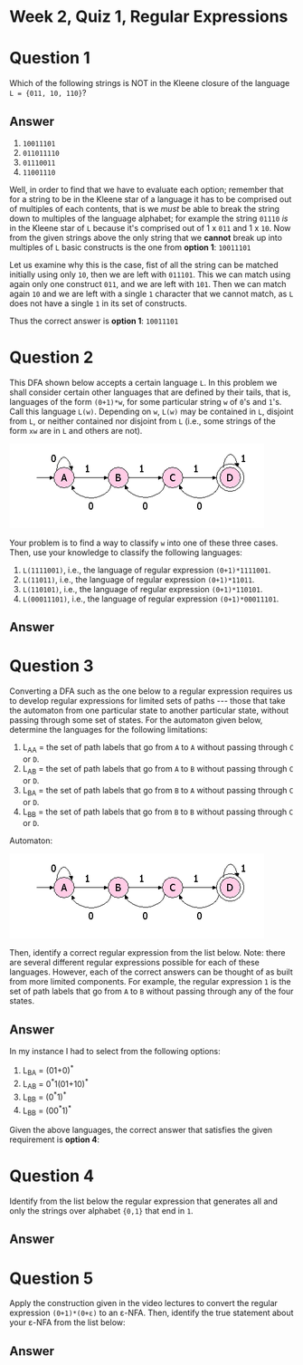 # Week 2, Quiz 1, Regular Expressions

# Question 1

Which of the following strings is NOT in the Kleene closure of the language `L = {011, 10, 110}`?

## Answer

 1. `10011101`
 2. `011011110`
 3. `01110011`
 4. `11001110`
 
Well, in order to find that we have to evaluate each option; remember that for a string to be
in the Kleene star of a language it has to be comprised out of multiples of each contents, that is
we *must* be able to break the string down to multiples of the language alphabet; for example
the string `01110` *is* in the Kleene star of `L` because it's comprised out of 1 x `011` and 
1 x `10`. Now from the given strings above the only string that we **cannot** break up into
multiples of `L` basic constructs is the one from **option 1**: `10011101`

Let us examine why this is the case, fist of all the string can be matched initially using 
only `10`, then we are left with `011101`. This we can match using again only one 
construct `011`, and we are left with `101`. Then we can match again `10` and we are 
left with a single `1` character that we cannot match, as `L` does not have a single `1` in 
its set of constructs.

Thus the correct answer is **option 1**: `10011101`

# Question 2

This DFA shown below accepts a certain language `L`. In this problem we shall consider certain 
other languages that are defined by their tails, that is, languages of the form `(0+1)*w`, 
for some particular string `w` of `0`'s and `1`'s. Call this language `L(w)`. Depending on `w`, 
`L(w)` may be contained in `L`, disjoint from `L`, or neither contained nor disjoint 
from `L` (i.e., some strings of the form `xw` are in `L` and others are not).

![dfa2][dfa_2]

Your problem is to find a way to classify `w` into one of these three cases. 
Then, use your knowledge to classify the following languages:

 1. `L(1111001)`, i.e., the language of regular expression `(0+1)*1111001`.
 2. `L(11011)`, i.e., the language of regular expression `(0+1)*11011`.
 3. `L(110101)`, i.e., the language of regular expression `(0+1)*110101`.
 4. `L(00011101)`, i.e., the language of regular expression `(0+1)*00011101`.

## Answer

# Question 3

Converting a DFA such as the one below to a regular expression requires us to develop 
regular expressions for limited sets of paths --- those that take the automaton from 
one particular state to another particular state, without passing through some set of states. 
For the automaton given below, determine the languages for the following limitations:

 1. L<sub>AA</sub> = the set of path labels that go from `A` to `A` without passing through `C` or `D`.
 2. L<sub>AB</sub> = the set of path labels that go from `A` to `B` without passing through `C` or `D`.
 3. L<sub>BA</sub> = the set of path labels that go from `B` to `A` without passing through `C` or `D`.
 4. L<sub>BB</sub> = the set of path labels that go from `B` to `B` without passing through `C` or `D`.

Automaton:

![dfa2][dfa_2]

Then, identify a correct regular expression from the list below. Note: there are several 
different regular expressions possible for each of these languages. However, each of the 
correct answers can be thought of as built from more limited components. For example, the 
regular expression `1` is the set of path labels that go from `A` to `B` without passing 
through any of the four states.

## Answer

In my instance I had to select from the following options:

 1. L<sub>BA</sub> = (01+0)<sup>*</sup>
 2. L<sub>AB</sub> = 0<sup>\*</sup>1(01+10)<sup>\*</sup>
 3. L<sub>BB</sub> = (0<sup>\*</sup>1)<sup>\*</sup>
 4. L<sub>BB</sub> =  (00<sup>\*</sup>1)<sup>\*</sup>

Given the above languages, the correct answer that satisfies the given requirement is **option 4**: 

# Question 4

Identify from the list below the regular expression that generates all and only the 
strings over alphabet `{0,1}` that end in `1`.

## Answer

# Question 5

Apply the construction given in the video lectures to convert the regular expression 
`(0+1)*(0+ε)` to an ε-NFA. Then, identify the true statement about your ε-NFA from 
the list below:

## Answer

[dfa_2]: images/dfa_qz2_q2.gif